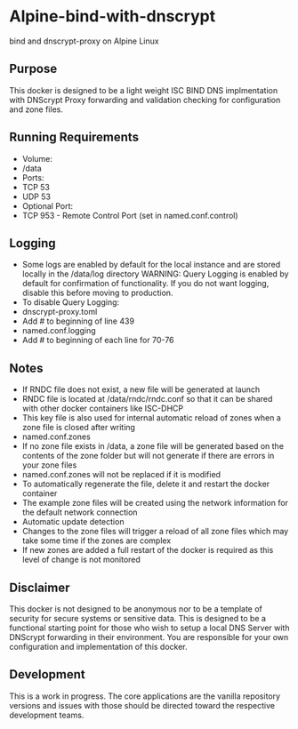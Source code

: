 # Alpine-bind-with-dnscrypt
 bind and dnscrypt-proxy on Alpine Linux

## Purpose
 This docker is designed to be a light weight ISC BIND DNS implmentation with DNScrypt Proxy forwarding and validation checking for configuration and zone files.
 
## Running Requirements
 - Volume: 
  - /data
 - Ports: 
  - TCP 53
  - UDP 53
 - Optional Port:
  - TCP 953 - Remote Control Port (set in named.conf.control)
  
## Logging
 - Some logs are enabled by default for the local instance and are stored locally in the /data/log directory
 WARNING: Query Logging is enabled by default for confirmation of functionality.  If you do not want logging, disable this before moving to production.
 - To disable Query Logging:
  - dnscrypt-proxy.toml
   - Add # to beginning of line 439
  - named.conf.logging
   - Add # to beginning of each line for 70-76

## Notes
 - If RNDC file does not exist, a new file will be generated at launch
  - RNDC file is located at /data/rndc/rndc.conf so that it can be shared with other docker containers like ISC-DHCP
  - This key file is also used for internal automatic reload of zones when a zone file is closed after writing
 - named.conf.zones
  - If no zone file exists in /data, a zone file will be generated based on the contents of the zone folder but will not generate if there are errors in your zone files
  - named.conf.zones will not be replaced if it is modified
  - To automatically regenerate the file, delete it and restart the docker container
  - The example zone files will be created using the network information for the default network connection
 - Automatic update detection
  - Changes to the zone files will trigger a reload of all zone files which may take some time if the zones are complex
  - If new zones are added a full restart of the docker is required as this level of change is not monitored
 
## Disclaimer
 This docker is not designed to be anonymous nor to be a template of security for secure systems or sensitive data.  This is designed to be a functional starting point for those who wish to setup a local DNS Server with DNScrypt forwarding in their environment.  You are responsible for your own configuration and implementation of this docker.
 
## Development
 This is a work in progress.  The core applications are the vanilla repository versions and issues with those should be directed toward the respective development teams.